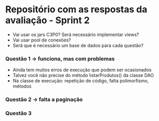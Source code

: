 # Repositório com as respostas da avaliação - Sprint 2

- Vai usar os jars C3P0? Será necessário implementar views?
- Vai usar pool de conexões?
- Será que é necessário um base de dados para cada questão?

### Questão 1 -> funciona, mas com problemas
- Ainda tem muitos erros de execução que podem ser ocasionados
- Talvez você não precise do método listarProdutos() da classe DAO
- Na classe de execução: repetição de código, falta polimorfismo, métodos

### Questão 2 -> falta a paginação

### Questão 3
